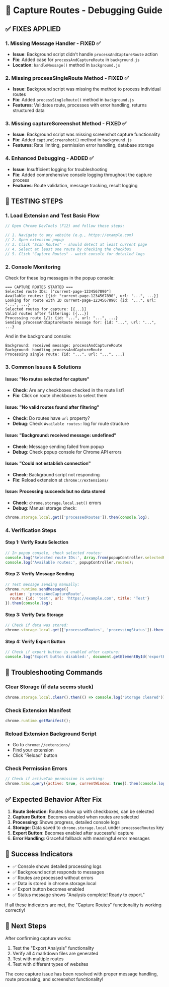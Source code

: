 # 🔧 Capture Routes - Debugging Guide

## ✅ FIXES APPLIED

### 1. **Missing Message Handler** - FIXED ✅
- **Issue**: Background script didn't handle `processAndCaptureRoute` action
- **Fix**: Added case for `processAndCaptureRoute` in `background.js`
- **Location**: `handleMessage()` method in `background.js`

### 2. **Missing processSingleRoute Method** - FIXED ✅
- **Issue**: Background script was missing the method to process individual routes
- **Fix**: Added `processSingleRoute()` method in `background.js`
- **Features**: Validates route, processes with error handling, returns structured data

### 3. **Missing captureScreenshot Method** - FIXED ✅
- **Issue**: Background script was missing screenshot capture functionality
- **Fix**: Added `captureScreenshot()` method in `background.js`
- **Features**: Rate limiting, permission error handling, database storage

### 4. **Enhanced Debugging** - ADDED ✅
- **Issue**: Insufficient logging for troubleshooting
- **Fix**: Added comprehensive console logging throughout the capture process
- **Features**: Route validation, message tracking, result logging

## 🧪 TESTING STEPS

### 1. Load Extension and Test Basic Flow
```javascript
// Open Chrome DevTools (F12) and follow these steps:

// 1. Navigate to any website (e.g., https://example.com)
// 2. Open extension popup
// 3. Click "Scan Routes" - should detect at least current page
// 4. Select at least one route by checking the checkbox
// 5. Click "Capture Routes" - watch console for detailed logs
```

### 2. Console Monitoring
Check for these log messages in the popup console:

```
=== CAPTURE ROUTES STARTED ===
Selected route IDs: ["current-page-1234567890"]
Available routes: [{id: "current-page-1234567890", url: "...", ...}]
Looking for route with ID current-page-1234567890: {id: "...", url: "...", ...}
Selected routes for capture: [{...}]
Valid routes after filtering: [{...}]
Processing route 1/1: {id: "...", url: "...", ...}
Sending processAndCaptureRoute message for: {id: "...", url: "...", ...}
```

And in the background console:
```
Background: received message: processAndCaptureRoute
Background: handling processAndCaptureRoute
Processing single route: {id: "...", url: "...", ...}
```

### 3. Common Issues & Solutions

#### Issue: "No routes selected for capture"
- **Check**: Are any checkboxes checked in the route list?
- **Fix**: Click on route checkboxes to select them

#### Issue: "No valid routes found after filtering"  
- **Check**: Do routes have `url` property?
- **Debug**: Check `Available routes:` log for route structure

#### Issue: "Background: received message: undefined"
- **Check**: Message sending failed from popup
- **Debug**: Check popup console for Chrome API errors

#### Issue: "Could not establish connection"
- **Check**: Background script not responding
- **Fix**: Reload extension at `chrome://extensions/`

#### Issue: Processing succeeds but no data stored
- **Check**: `chrome.storage.local.set()` errors
- **Debug**: Manual storage check:
```javascript
chrome.storage.local.get(['processedRoutes']).then(console.log);
```

### 4. Verification Steps

#### Step 1: Verify Route Selection
```javascript
// In popup console, check selected routes:
console.log('Selected route IDs:', Array.from(popupController.selectedRoutes));
console.log('Available routes:', popupController.routes);
```

#### Step 2: Verify Message Sending
```javascript
// Test message sending manually:
chrome.runtime.sendMessage({
  action: 'processAndCaptureRoute',
  route: {id: 'test', url: 'https://example.com', title: 'Test'}
}).then(console.log);
```

#### Step 3: Verify Data Storage
```javascript
// Check if data was stored:
chrome.storage.local.get(['processedRoutes', 'processingStatus']).then(console.log);
```

#### Step 4: Verify Export Button
```javascript
// Check if export button is enabled after capture:
console.log('Export button disabled:', document.getElementById('exportBtn').disabled);
```

## 🚨 Troubleshooting Commands

### Clear Storage (if data seems stuck)
```javascript
chrome.storage.local.clear().then(() => console.log('Storage cleared'));
```

### Check Extension Manifest
```javascript
chrome.runtime.getManifest();
```

### Reload Extension Background Script
- Go to `chrome://extensions/`
- Find your extension
- Click "Reload" button

### Check Permission Errors
```javascript
// Check if activeTab permission is working:
chrome.tabs.query({active: true, currentWindow: true}).then(console.log);
```

## ✅ Expected Behavior After Fix

1. **Route Selection**: Routes show up with checkboxes, can be selected
2. **Capture Button**: Becomes enabled when routes are selected
3. **Processing**: Shows progress, detailed console logs
4. **Storage**: Data saved to `chrome.storage.local` under `processedRoutes` key
5. **Export Button**: Becomes enabled after successful capture
6. **Error Handling**: Graceful fallback with meaningful error messages

## 🎯 Success Indicators

- ✅ Console shows detailed processing logs
- ✅ Background script responds to messages
- ✅ Routes are processed without errors
- ✅ Data is stored in chrome.storage.local
- ✅ Export button becomes enabled
- ✅ Status message shows "Analysis complete! Ready to export."

If all these indicators are met, the "Capture Routes" functionality is working correctly!

## 🔧 Next Steps

After confirming capture works:
1. Test the "Export Analysis" functionality
2. Verify all 4 markdown files are generated
3. Test with multiple routes
4. Test with different types of websites

The core capture issue has been resolved with proper message handling, route processing, and screenshot functionality!
